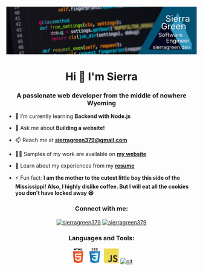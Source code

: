 ![Banner with code and general info about Sierra](Socials_Banner.png)

<h1 align="center">Hi 👋 I'm Sierra</h1>
<h3 align="center">A passionate web developer from the middle of nowhere Wyoming</h3>

- 🌱 I’m currently learning **Backend with Node.js**

- 💬 Ask me about **Building a website!**

- 📫 Reach me at **sierragreen379@gmail.com**

- 👩‍💻 Samples of my work are available on **[my website](https://www.sierragreen.dev/)**

- 📄 Learn about my experiences from my **[resume](https://drive.google.com/file/d/1N8sEq1r_oVAcfIEu97hZWwLrxd8BmXmo/view?usp=sharing)**

- ⚡ Fun fact: **I am the mother to the cutest little boy this side of the Mississippi! Also, I highly dislike coffee. But I will eat all the cookies you don't have locked away 😆**

<h3 align="center">Connect with me:</h3>
<p align="center">
  <a href="https://twitter.com/sierragreen379" target="blank"><img align="center" src="https://raw.githubusercontent.com/rahuldkjain/github-profile-readme-generator/master/src/images/icons/Social/twitter.svg" alt="sierragreen379" height="30" width="40" /></a>
  <a href="https://linkedin.com/in/sierragreen379" target="blank"><img align="center" src="https://raw.githubusercontent.com/rahuldkjain/github-profile-readme-generator/master/src/images/icons/Social/linked-in-alt.svg" alt="sierragreen379" height="30" width="40" /></a>
</p>

<h3 align="center">Languages and Tools:</h3>
<p align="center"> 
  <a href="https://www.w3.org/html/" target="_blank" rel="noreferrer"><img src="https://raw.githubusercontent.com/devicons/devicon/master/icons/html5/html5-original-wordmark.svg" alt="html5" width="40" height="40"/></a> 
  <a href="https://www.w3schools.com/css/" target="_blank" rel="noreferrer"><img src="https://raw.githubusercontent.com/devicons/devicon/master/icons/css3/css3-original-wordmark.svg" alt="css3" width="40" height="40"/></a> 
  <a href="https://developer.mozilla.org/en-US/docs/Web/JavaScript" target="_blank" rel="noreferrer"><img src="https://raw.githubusercontent.com/devicons/devicon/master/icons/javascript/javascript-original.svg" alt="javascript" width="40" height="40"/></a>
  <a href="https://git-scm.com/" target="_blank" rel="noreferrer"><img src="https://www.vectorlogo.zone/logos/git-scm/git-scm-icon.svg" alt="git" width="40" height="40"/></a> 
</p>

<!--
- 🔭 I’m currently working on ...
- 👯 I’m looking to collaborate on ...
- 🤔 I’m looking for help with ...
-->
